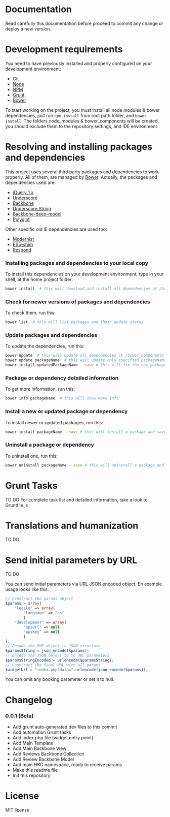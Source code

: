 # Documentation

Read carefully this documentation before proceed to commit any change or deploy a new version.

Development requirements
========================

You need to have previously installed and properly configured on your development environment:

- Git
- [Node](http://nodejs.org/)
- [NPM](https://npmjs.org/)
- [Grunt](http://gruntjs.com/)
- [Bower](http://bower.io/)

To start working on the project, you must install all node modules & bower dependencies, just run `npm install` from root path folder, and `bower install`. The folders node_modules & bower_components will be created, you should exclude them to the repository settings, and IDE environment.

Resolving and installing packages and dependencies
==================================================

This project uses several third party packages and dependencies to work properly.
All of them, are managed by [Bower](http://bower.io/).
Actually, the packages and dependencies used are:

- [jQuery 1.x](http://jquery.com/)
- [Underscore](http://underscorejs.org/)
- [Backbone](http://backbonejs.org/)
- [Underscore.String](http://epeli.github.io/underscore.string/)
- [Backbone-deep-model](https://github.com/powmedia/backbone-deep-model)
- [Polyglot](http://airbnb.github.io/polyglot.js/)

Other specific old IE dependencies are used too:

- [Modernizr](http://modernizr.com/)
- [ES5-shim](https://github.com/es-shims/es5-shim)
- [Respond](https://github.com/scottjehl/Respond)

### Installing packages and dependencies to your local copy

To install this dependencies on your development environment, type in your shell, at the home project folder:

```bash
bower install  # this will download and install all dependencies at /bower_components
```

### Check for newer versions of packages and dependencies

To check them, run this:

```bash
bower list  # this will list packages and their update status
```

### Update packages and dependencies

To update the dependencies, run this:

```bash
bower update  # this will update all dependencies at /bower_components
bower update packageName  # this will update only specified packageName
bower install updatedPackageName --save # this will fix the new package version and save it to package.json
```

### Package or dependency detailed information

To get more information, run this:

```bash
bower info packageName  # this will show more info
```

### Install a new or updated package or dependency

To install newer or updated packages, run this:

```bash
bower install packageName --save # this will install a package and save it to package.json
```

### Uninstall a package or dependency

To uninstall one, run this:

```bash
bower uninstall packageName --save # this will uninstall a package and remove it from package.json
```

Grunt Tasks
=====================================

TO DO For complete task list and detailed information, take a look to Gruntfile.js

Translations and humanization
=============================

TO DO

Send initial parameters by URL
==============================

TO DO

You can send initial parameters via URL JSON encoded object. En example usage looks like this:

```php
// Construct the params object
$params = array(
    "locale" => array(
        "language" => "es"
        }
    "development" => array(
        "apiUrl" => null
        "apiKey" => null
        }
);
// Encode the PHP object to JSON structure
$paramsString = json_encode($params);
// Encode the JSON object to to URL parameters
$paramsStringEncoded = urlencode($paramsString);
// Construct the final URL with all params
$widgetUrl = "index.php?data=".urlencode(json_encode($params));
```

You can omit any booking parameter or set it to null.

Changelog
=========

### 0.0.1 (Beta)

* Add grunt auto-generated dev files to this commit
* Add automation Grunt tasks
* Add index.php file (widget entry point)
* Add Main Template
* Add Main Backbone View
* Add Reviews Backbone Collection
* Add Review Backbone Model
* Add main HKG namespace, ready to receive params
* Make this readme file
* Init this repository

License
=======

MIT license